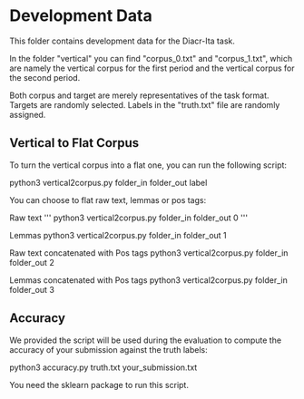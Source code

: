 # Development Data

This folder contains development data for the Diacr-Ita task.

In the folder "vertical" you can find "corpus_0.txt" and "corpus_1.txt", which are namely the vertical corpus for the first period and the vertical corpus for the second period.

Both corpus and target are merely representatives of the task format. Targets are randomly selected.
Labels in the "truth.txt" file are randomly assigned.


## Vertical to Flat Corpus

To turn the vertical corpus into a flat one, you can run the following script:

python3 vertical2corpus.py folder_in folder_out label

You can choose to flat raw text, lemmas or pos tags:

Raw text
'''
python3 vertical2corpus.py folder_in folder_out 0
'''

Lemmas
python3 vertical2corpus.py folder_in folder_out 1

Raw text concatenated with Pos tags
python3 vertical2corpus.py folder_in folder_out 2

Lemmas concatenated with Pos tags
python3 vertical2corpus.py folder_in folder_out 3

## Accuracy

We provided the script will be used during the evaluation to compute the accuracy of your submission against the truth labels:

python3 accuracy.py truth.txt your_submission.txt

You need the sklearn package to run this script.
